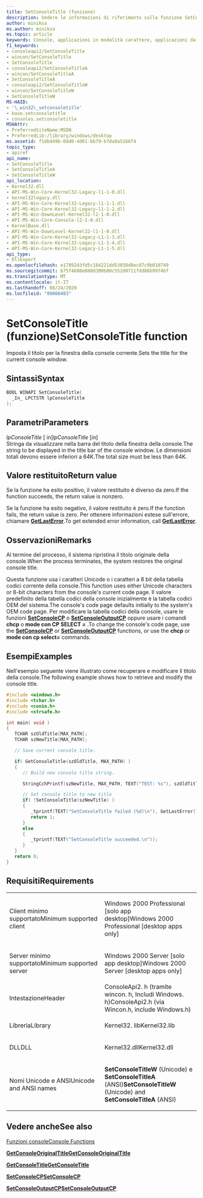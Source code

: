 ```yaml
---
title: SetConsoleTitle (funzione)
description: Vedere le informazioni di riferimento sulla funzione SetConsoleTitle, che imposta il titolo per la finestra della console corrente.
author: miniksa
ms.author: miniksa
ms.topic: article
keywords: Console, applicazioni in modalità carattere, applicazioni da riga di comando, applicazioni Terminal, API console
f1_keywords:
- consoleapi2/SetConsoleTitle
- wincon/SetConsoleTitle
- SetConsoleTitle
- consoleapi2/SetConsoleTitleA
- wincon/SetConsoleTitleA
- SetConsoleTitleA
- consoleapi2/SetConsoleTitleW
- wincon/SetConsoleTitleW
- SetConsoleTitleW
MS-HAID:
- '\_win32\_setconsoletitle'
- base.setconsoletitle
- consoles.setconsoletitle
MSHAttr:
- PreferredSiteName:MSDN
- PreferredLib:/library/windows/desktop
ms.assetid: f1db449b-0dd0-4d61-bb79-b7da9a5168f4
topic_type:
- apiref
api_name:
- SetConsoleTitle
- SetConsoleTitleA
- SetConsoleTitleW
api_location:
- Kernel32.dll
- API-MS-Win-Core-Kernel32-Legacy-l1-1-0.dll
- kernel32legacy.dll
- API-MS-Win-Core-Kernel32-Legacy-l1-1-1.dll
- API-MS-Win-Core-Kernel32-Legacy-l1-1-2.dll
- API-MS-Win-DownLevel-Kernel32-l2-1-0.dll
- API-MS-Win-Core-Console-l2-1-0.dll
- KernelBase.dll
- API-MS-Win-DownLevel-Kernel32-l1-1-0.dll
- API-MS-Win-Core-Kernel32-Legacy-L1-1-3.dll
- API-MS-Win-Core-Kernel32-Legacy-L1-1-4.dll
- API-MS-Win-Core-Kernel32-Legacy-L1-1-5.dll
api_type:
- DllExport
ms.openlocfilehash: e1789243fd5c184221dd53038d8ec87c9b010749
ms.sourcegitcommit: b75f4688e080d300b80c552d0711fdd86b9974bf
ms.translationtype: MT
ms.contentlocale: it-IT
ms.lasthandoff: 08/24/2020
ms.locfileid: "89060483"
---
```

# <a name="setconsoletitle-function"></a><span data-ttu-id="e02e8-104">SetConsoleTitle (funzione)</span><span class="sxs-lookup"><span data-stu-id="e02e8-104">SetConsoleTitle function</span></span>


<span data-ttu-id="e02e8-105">Imposta il titolo per la finestra della console corrente.</span><span class="sxs-lookup"><span data-stu-id="e02e8-105">Sets the title for the current console window.</span></span>

<a name="syntax"></a><span data-ttu-id="e02e8-106">Sintassi</span><span class="sxs-lookup"><span data-stu-id="e02e8-106">Syntax</span></span>
------

```C
BOOL WINAPI SetConsoleTitle(
  _In_ LPCTSTR lpConsoleTitle
);
```

<a name="parameters"></a><span data-ttu-id="e02e8-107">Parametri</span><span class="sxs-lookup"><span data-stu-id="e02e8-107">Parameters</span></span>
----------

<span data-ttu-id="e02e8-108">*lpConsoleTitle* \[ in\]</span><span class="sxs-lookup"><span data-stu-id="e02e8-108">*lpConsoleTitle* \[in\]</span></span>  
<span data-ttu-id="e02e8-109">Stringa da visualizzare nella barra del titolo della finestra della console.</span><span class="sxs-lookup"><span data-stu-id="e02e8-109">The string to be displayed in the title bar of the console window.</span></span> <span data-ttu-id="e02e8-110">Le dimensioni totali devono essere inferiori a 64K.</span><span class="sxs-lookup"><span data-stu-id="e02e8-110">The total size must be less than 64K.</span></span>

<a name="return-value"></a><span data-ttu-id="e02e8-111">Valore restituito</span><span class="sxs-lookup"><span data-stu-id="e02e8-111">Return value</span></span>
------------

<span data-ttu-id="e02e8-112">Se la funzione ha esito positivo, il valore restituito è diverso da zero.</span><span class="sxs-lookup"><span data-stu-id="e02e8-112">If the function succeeds, the return value is nonzero.</span></span>

<span data-ttu-id="e02e8-113">Se la funzione ha esito negativo, il valore restituito è zero.</span><span class="sxs-lookup"><span data-stu-id="e02e8-113">If the function fails, the return value is zero.</span></span> <span data-ttu-id="e02e8-114">Per ottenere informazioni estese sull'errore, chiamare [**GetLastError**](https://msdn.microsoft.com/library/windows/desktop/ms679360).</span><span class="sxs-lookup"><span data-stu-id="e02e8-114">To get extended error information, call [**GetLastError**](https://msdn.microsoft.com/library/windows/desktop/ms679360).</span></span>

<a name="remarks"></a><span data-ttu-id="e02e8-115">Osservazioni</span><span class="sxs-lookup"><span data-stu-id="e02e8-115">Remarks</span></span>
-------

<span data-ttu-id="e02e8-116">Al termine del processo, il sistema ripristina il titolo originale della console.</span><span class="sxs-lookup"><span data-stu-id="e02e8-116">When the process terminates, the system restores the original console title.</span></span>

<span data-ttu-id="e02e8-117">Questa funzione usa i caratteri Unicode o i caratteri a 8 bit della tabella codici corrente della console.</span><span class="sxs-lookup"><span data-stu-id="e02e8-117">This function uses either Unicode characters or 8-bit characters from the console's current code page.</span></span> <span data-ttu-id="e02e8-118">Il valore predefinito della tabella codici della console inizialmente è la tabella codici OEM del sistema.</span><span class="sxs-lookup"><span data-stu-id="e02e8-118">The console's code page defaults initially to the system's OEM code page.</span></span> <span data-ttu-id="e02e8-119">Per modificare la tabella codici della console, usare le funzioni [**SetConsoleCP**](setconsolecp.md) o [**SetConsoleOutputCP**](setconsoleoutputcp.md) oppure usare i comandi **chcp** o **mode con CP SELECT =** .</span><span class="sxs-lookup"><span data-stu-id="e02e8-119">To change the console's code page, use the [**SetConsoleCP**](setconsolecp.md) or [**SetConsoleOutputCP**](setconsoleoutputcp.md) functions, or use the **chcp** or **mode con cp select=** commands.</span></span>

<a name="examples"></a><span data-ttu-id="e02e8-120">Esempi</span><span class="sxs-lookup"><span data-stu-id="e02e8-120">Examples</span></span>
--------

<span data-ttu-id="e02e8-121">Nell'esempio seguente viene illustrato come recuperare e modificare il titolo della console.</span><span class="sxs-lookup"><span data-stu-id="e02e8-121">The following example shows how to retrieve and modify the console title.</span></span>

```C
#include <windows.h>
#include <tchar.h>
#include <conio.h>
#include <strsafe.h>

int main( void )
{
   TCHAR szOldTitle[MAX_PATH];
   TCHAR szNewTitle[MAX_PATH];

   // Save current console title.

   if( GetConsoleTitle(szOldTitle, MAX_PATH) )
   {
      // Build new console title string.

      StringCchPrintf(szNewTitle, MAX_PATH, TEXT("TEST: %s"), szOldTitle);

      // Set console title to new title
      if( !SetConsoleTitle(szNewTitle) )
      {
         _tprintf(TEXT("SetConsoleTitle failed (%d)\n"), GetLastError());
         return 1;
      }
      else
      {
         _tprintf(TEXT("SetConsoleTitle succeeded.\n"));
      }
   }
   return 0;
}
```

<a name="requirements"></a><span data-ttu-id="e02e8-122">Requisiti</span><span class="sxs-lookup"><span data-stu-id="e02e8-122">Requirements</span></span>
------------

<table>
<colgroup>
<col width="50%" />
<col width="50%" />
</colgroup>
<tbody>
<tr class="odd">
<td><p><span data-ttu-id="e02e8-123">Client minimo supportato</span><span class="sxs-lookup"><span data-stu-id="e02e8-123">Minimum supported client</span></span></p></td>
<td><p><span data-ttu-id="e02e8-124">Windows 2000 Professional [solo app desktop]</span><span class="sxs-lookup"><span data-stu-id="e02e8-124">Windows 2000 Professional [desktop apps only]</span></span></p></td>
</tr>
<tr class="even">
<td><p><span data-ttu-id="e02e8-125">Server minimo supportato</span><span class="sxs-lookup"><span data-stu-id="e02e8-125">Minimum supported server</span></span></p></td>
<td><p><span data-ttu-id="e02e8-126">Windows 2000 Server [solo app desktop]</span><span class="sxs-lookup"><span data-stu-id="e02e8-126">Windows 2000 Server [desktop apps only]</span></span></p></td>
</tr>
<tr class="odd">
<td><p><span data-ttu-id="e02e8-127">Intestazione</span><span class="sxs-lookup"><span data-stu-id="e02e8-127">Header</span></span></p></td>
<td><span data-ttu-id="e02e8-128">ConsoleApi2. h (tramite wincon. h, Includi Windows. h)</span><span class="sxs-lookup"><span data-stu-id="e02e8-128">ConsoleApi2.h (via Wincon.h, include Windows.h)</span></span></td>
</tr>
<tr class="even">
<td><p><span data-ttu-id="e02e8-129">Libreria</span><span class="sxs-lookup"><span data-stu-id="e02e8-129">Library</span></span></p></td>
<td><span data-ttu-id="e02e8-130">Kernel32. lib</span><span class="sxs-lookup"><span data-stu-id="e02e8-130">Kernel32.lib</span></span></td>
</tr>
<tr class="odd">
<td><p><span data-ttu-id="e02e8-131">DLL</span><span class="sxs-lookup"><span data-stu-id="e02e8-131">DLL</span></span></p></td>
<td><span data-ttu-id="e02e8-132">Kernel32.dll</span><span class="sxs-lookup"><span data-stu-id="e02e8-132">Kernel32.dll</span></span></td>
</tr>
<tr class="even">
<td><p><span data-ttu-id="e02e8-133">Nomi Unicode e ANSI</span><span class="sxs-lookup"><span data-stu-id="e02e8-133">Unicode and ANSI names</span></span></p></td>
<td><p><span data-ttu-id="e02e8-134"><strong>SetConsoleTitleW</strong> (Unicode) e <strong>SetConsoleTitleA</strong> (ANSI)</span><span class="sxs-lookup"><span data-stu-id="e02e8-134"><strong>SetConsoleTitleW</strong> (Unicode) and <strong>SetConsoleTitleA</strong> (ANSI)</span></span></p></td>
</tr>
<tr class="odd">
</tr>
<tr class="even">
</tr>
<tr class="odd">
</tr>
<tr class="even">
</tr>
</tbody>
</table>

## <a name="span-idsee_alsospansee-also"></a><span data-ttu-id="e02e8-135"><span id="see_also"></span>Vedere anche</span><span class="sxs-lookup"><span data-stu-id="e02e8-135"><span id="see_also"></span>See also</span></span>


[<span data-ttu-id="e02e8-136">Funzioni console</span><span class="sxs-lookup"><span data-stu-id="e02e8-136">Console Functions</span></span>](console-functions.md)

[<span data-ttu-id="e02e8-137">**GetConsoleOriginalTitle**</span><span class="sxs-lookup"><span data-stu-id="e02e8-137">**GetConsoleOriginalTitle**</span></span>](getconsoleoriginaltitle.md)

[<span data-ttu-id="e02e8-138">**GetConsoleTitle**</span><span class="sxs-lookup"><span data-stu-id="e02e8-138">**GetConsoleTitle**</span></span>](getconsoletitle.md)

[<span data-ttu-id="e02e8-139">**SetConsoleCP**</span><span class="sxs-lookup"><span data-stu-id="e02e8-139">**SetConsoleCP**</span></span>](setconsolecp.md)

[<span data-ttu-id="e02e8-140">**SetConsoleOutputCP**</span><span class="sxs-lookup"><span data-stu-id="e02e8-140">**SetConsoleOutputCP**</span></span>](setconsoleoutputcp.md)

 

 




